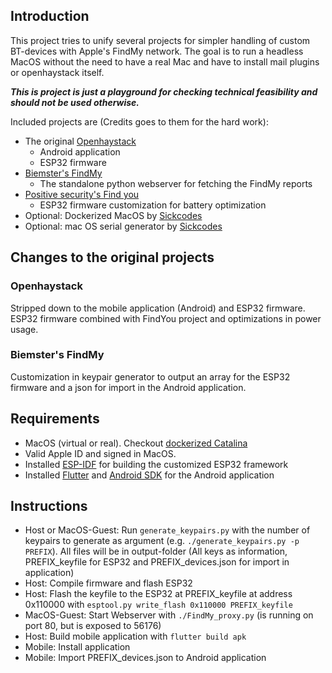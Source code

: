 ## Introduction

This project tries to unify several projects for simpler handling of custom BT-devices with Apple's FindMy network. The goal is to run a headless MacOS without the need to have a real Mac and have to install mail plugins or openhaystack itself.

***This is project is just a playground for checking technical feasibility and should not be used otherwise.***

Included projects are (Credits goes to them for the hard work):
- The original [Openhaystack](https://github.com/seemoo-lab/openhaystack)
    - Android application 
    - ESP32 firmware
- [Biemster's FindMy](https://github.com/biemster/FindMy)
    - The standalone python webserver for fetching the FindMy reports
- [Positive security's Find you](https://github.com/positive-security/find-you)
    - ESP32 firmware customization for battery optimization 
- Optional: Dockerized MacOS by [Sickcodes](https://github.com/sickcodes/Docker-OSX)
- Optional: mac OS serial generator by [Sickcodes](https://github.com/sickcodes/osx-serial-generator)


## Changes to the original projects

### Openhaystack

Stripped down to the mobile application (Android) and ESP32 firmware. ESP32 firmware combined with FindYou project and optimizations in power usage. 
 

### Biemster's FindMy

Customization in keypair generator to output an array for the ESP32 firmware and a json for import in the Android application. 

## Requirements

- MacOS (virtual or real). Checkout [dockerized Catalina](https://github.com/sickcodes/Docker-OSX#run-catalina-pre-installed-) 
- Valid Apple ID and signed in MacOS.
- Installed [ESP-IDF](https://docs.espressif.com/projects/esp-idf/en/latest/esp32/get-started/index.html) for building the customized ESP32 framework
- Installed [Flutter](https://docs.flutter.dev/get-started/install/linux) and [Android SDK](https://developer.android.com/about/versions/13/setup-sdk#install-sdk) for the Android application

## Instructions

- Host or MacOS-Guest: Run `generate_keypairs.py` with the number of keypairs to generate as argument (e.g. `./generate_keypairs.py -p PREFIX`). All files will be in output-folder (All keys as information, PREFIX_keyfile for ESP32 and PREFIX_devices.json for import in application)
- Host: Compile firmware and flash ESP32
- Host: Flash the keyfile to the ESP32 at PREFIX_keyfile at address 0x110000 with `esptool.py write_flash 0x110000 PREFIX_keyfile`
- MacOS-Guest: Start Webserver with `./FindMy_proxy.py` (is running on port 80, but is exposed to 56176)
- Host: Build mobile application with `flutter build apk`
- Mobile: Install application
- Mobile: Import PREFIX_devices.json to Android application

